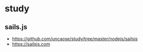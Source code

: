 # study

## sails.js
- https://github.com/uncaose/study/tree/master/nodejs/sailsjs
- https://sailsjs.com
